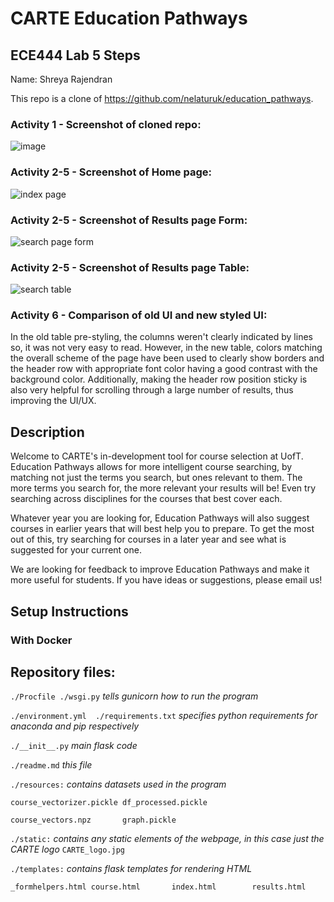 # CARTE Education Pathways



## ECE444 Lab 5 Steps

Name: Shreya Rajendran

This repo is a clone of https://github.com/nelaturuk/education_pathways.

### Activity 1 - Screenshot of cloned repo:

![image](https://user-images.githubusercontent.com/90438521/137572037-6436e14c-94b0-4ac8-93dd-34cca2ebf35f.png)


### Activity 2-5 - Screenshot of Home page:

![index page](https://user-images.githubusercontent.com/90438521/137638685-4c3f46e7-ae34-4c32-a4c4-b005907da344.PNG)


### Activity 2-5 - Screenshot of Results page Form:

![search page form](https://user-images.githubusercontent.com/90438521/137638714-c3a03e7d-897e-4f53-9a5a-537f57aed22e.PNG)


### Activity 2-5 - Screenshot of Results page Table:

![search table](https://user-images.githubusercontent.com/90438521/137638739-1514fa89-441a-4557-83d0-5c542deeb0bb.PNG)


### Activity 6 - Comparison of old UI and new styled UI:

In the old table pre-styling, the columns weren't clearly indicated by lines so, it was not very easy to read. However, in the new table, colors matching the overall scheme of the page have been used to clearly show borders and the header row with appropriate font color having a good contrast with the background color. Additionally, making the header row position sticky is also very helpful for scrolling through a large number of results, thus improving the UI/UX.


## Description
Welcome to CARTE's in-development tool for course selection at UofT. Education Pathways allows for more intelligent course searching, by matching not just the terms you search, but ones relevant to them. The more terms you search for, the more relevant your results will be! Even try searching across disciplines for the courses that best cover each.

Whatever year you are looking for, Education Pathways will also suggest courses in earlier years that will best help you to prepare. To get the most out of this, try searching for courses in a later year and see what is suggested for your current one.

We are looking for feedback to improve Education Pathways and make it more useful for students. If you have ideas or suggestions, please email us!

## Setup Instructions

### With Docker



## Repository files:

`./Procfile ./wsgi.py` *tells gunicorn how to run the program*

`./environment.yml  ./requirements.txt` *specifies python requirements for anaconda and pip respectively*

`./__init__.py` *main flask code*

`./readme.md` *this file*

`./resources:` *contains datasets used in the program*

`course_vectorizer.pickle df_processed.pickle`

`course_vectors.npz       graph.pickle`

`./static:` *contains any static elements of the webpage, in this case just the CARTE logo*
`CARTE_logo.jpg`

`./templates:` *contains flask templates for rendering HTML*

`_formhelpers.html course.html       index.html        results.html`
